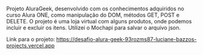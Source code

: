 Projeto AluraGeek, desenvolvido com os conhecimentos adquiridos no curso Alura ONE, como 
manipulação do DOM, métodos GET, POST e DELETE. O projeto é uma loja virtual com alguns produtos, 
onde podemos incluir e excluir os itens. Utilizei o Mochapi para salvar o arquivo json.

Link para o projeto: https://desafio-alura-geek-93rozms87-luciane-bazzos-projects.vercel.app
